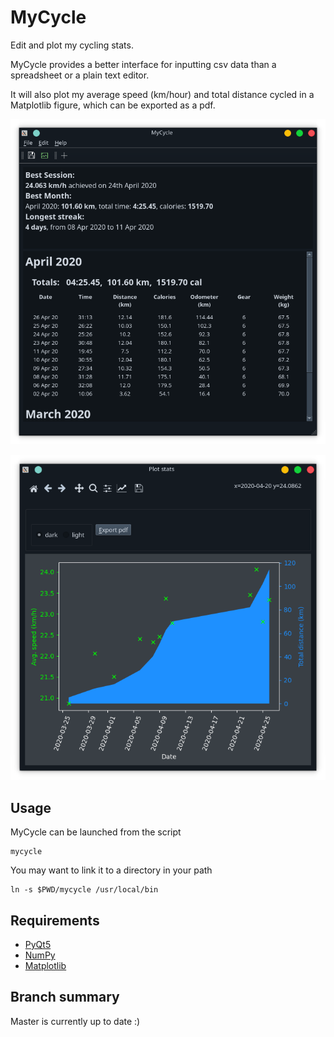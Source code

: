# MyCycle

Edit and plot my cycling stats.

MyCycle provides a better interface for inputting
csv data than a spreadsheet or a plain text editor.

It will also plot my average speed (km/hour) and
total distance cycled in a Matplotlib figure, which 
can be exported as a pdf.

![MainWindow](screenshots/mainwindow.png)

![Plot](screenshots/plot.png)

## Usage
MyCycle can be launched from the script
```
mycycle
```

You may want to link it to a directory in your path
```
ln -s $PWD/mycycle /usr/local/bin
```

## Requirements

- [PyQt5](https://pypi.org/project/PyQt5/)
- [NumPy](https://numpy.org/)
- [Matplotlib](https://matplotlib.org/)


## Branch summary

Master is currently up to date :)
